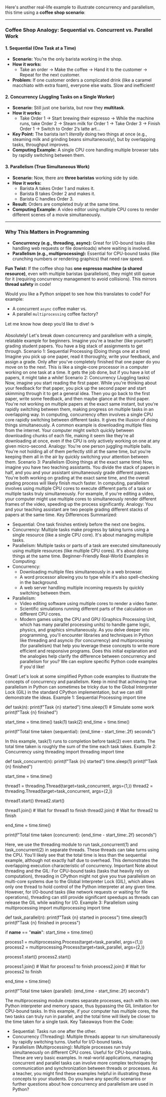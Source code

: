 Here's another real-life example to illustrate concurrency and parallelism, this time using a **coffee shop scenario**:

---

### **Coffee Shop Analogy: Sequential vs. Concurrent vs. Parallel Work**
#### **1. Sequential (One Task at a Time)**
- **Scenario:** You’re the only barista working in the shop.  
- **How it works:**  
  - Take an order → Make the coffee → Hand it to the customer → Repeat for the next customer.  
- **Problem:** If one customer orders a complicated drink (like a caramel macchiato with extra foam), everyone else waits. Slow and inefficient!  

#### **2. Concurrency (Juggling Tasks on a Single Worker)**
- **Scenario:** Still just one barista, but now they **multitask**.  
- **How it works:**  
  - Take Order 1 → Start brewing their espresso → While the machine runs, take Order 2 → Steam milk for Order 1 → Take Order 3 → Finish Order 1 → Switch to Order 2’s latte art…  
- **Key Point:** The barista isn’t *literally* doing two things at once (e.g., steaming milk and grinding beans simultaneously), but by overlapping tasks, throughput improves.  
- **Computing Example:** A single CPU core handling multiple browser tabs by rapidly switching between them.  

#### **3. Parallelism (True Simultaneous Work)**
- **Scenario:** Now, there are **three baristas** working side by side.  
- **How it works:**  
  - Barista A takes Order 1 and makes it.  
  - Barista B takes Order 2 and makes it.  
  - Barista C handles Order 3.  
- **Result:** Orders are completed *truly* at the same time.  
- **Computing Example:** A video editor using multiple CPU cores to render different scenes of a movie simultaneously.  

---

### **Why This Matters in Programming**
- **Concurrency (e.g., threading, async):** Great for I/O-bound tasks (like handling web requests or file downloads) where waiting is involved.  
- **Parallelism (e.g., multiprocessing):** Essential for CPU-bound tasks (like crunching numbers or rendering graphics) that need raw speed.  

**Fun Twist:** If the coffee shop has **one espresso machine (a shared resource)**, even with multiple baristas (parallelism), they might still queue for it (requiring concurrency management to avoid collisions). This mirrors **thread safety** in code!  

Would you like a Python snippet to see how this translates to code? For example:  
- A concurrent `async` coffee maker vs.  
- A parallel `multiprocessing` coffee factory?  

Let me know how deep you’d like to dive! ☕


Absolutely! Let's break down concurrency and parallelism with a simple, relatable example for beginners. Imagine you're a teacher (like yourself!) grading student papers. You have a big stack of assignments to get through.
Scenario 1: Sequential Processing (Doing things one at a time)
Imagine you pick up one paper, read it thoroughly, write your feedback, and assign a grade. Only after you've completely finished that one paper do you move on to the next. This is like a single-core processor in a computer working on one task at a time. It gets the job done, but if you have a lot of papers, it might take a while!
Scenario 2: Concurrency (Juggling tasks)
Now, imagine you start reading the first paper. While you're thinking about your feedback for that paper, you pick up the second paper and start skimming through it to get a general idea. Then you go back to the first paper, write some feedback, and then maybe glance at the third paper. You're not working on multiple papers at the exact same instant, but you're rapidly switching between them, making progress on multiple tasks in an overlapping way.
In computing, concurrency often involves a single CPU core rapidly switching between different tasks. It gives the illusion of doing things simultaneously. A common example is downloading multiple files from the internet. Your computer might switch quickly between downloading chunks of each file, making it seem like they're all downloading at once, even if the CPU is only actively working on one at any given micro-second.
Analogy: You're one person juggling multiple balls. You're not holding all of them perfectly still at the same time, but you're keeping them all in the air by quickly switching your attention between them.
Scenario 3: Parallelism (Doing things at the exact same time)
Now, imagine you have two teaching assistants. You divide the stack of papers in half, and you and your assistant simultaneously grade different papers. You're both working on grading at the exact same time, and the overall grading process will likely finish much faster.
In computing, parallelism involves using multiple CPU cores to execute different parts of a task or multiple tasks truly simultaneously. For example, if you're editing a video, your computer might use multiple cores to simultaneously render different frames of the video, speeding up the process significantly.
Analogy: You and your teaching assistant are two people grading different stacks of papers at the same time.
Key Differences Summarized:
 * Sequential: One task finishes entirely before the next one begins.
 * Concurrency: Multiple tasks make progress by taking turns using a single resource (like a single CPU core). It's about managing multiple tasks.
 * Parallelism: Multiple tasks or parts of a task are executed simultaneously using multiple resources (like multiple CPU cores). It's about doing things at the same time.
Beginner-Friendly Real-World Examples in Computing:
 * Concurrency:
   * Downloading multiple files simultaneously in a web browser.
   * A word processor allowing you to type while it's also spell-checking in the background.
   * A web server handling multiple incoming requests by quickly switching between them.
 * Parallelism:
   * Video editing software using multiple cores to render a video faster.
   * Scientific simulations running different parts of the calculation on different CPU cores.
   * Modern games using the CPU and GPU (Graphics Processing Unit, which has many parallel processing units) to handle game logic, physics, and graphics simultaneously.
As you delve deeper into programming, you'll encounter libraries and techniques in Python like threading and asyncio (for concurrency) and multiprocessing (for parallelism) that help you leverage these concepts to write more efficient and responsive programs.
Does this initial explanation and the analogies help clarify the difference between concurrency and parallelism for you? We can explore specific Python code examples if you'd like!


Great! Let's look at some simplified Python code examples to illustrate the concepts of concurrency and parallelism. Keep in mind that achieving true parallelism in Python can sometimes be tricky due to the Global Interpreter Lock (GIL) in the standard CPython implementation, but we can still demonstrate the ideas.
Example 1: Sequential Processing
import time

def task(n):
  print(f"Task {n} started")
  time.sleep(1)  # Simulate some work
  print(f"Task {n} finished")

start_time = time.time()
task(1)
task(2)
end_time = time.time()

print(f"Total time taken (sequential): {end_time - start_time:.2f} seconds")

In this example, task(1) runs to completion before task(2) even starts. The total time taken is roughly the sum of the time each task takes.
Example 2: Concurrency using threading
import threading
import time

def task_concurrent(n):
  print(f"Task {n} started")
  time.sleep(1)
  print(f"Task {n} finished")

start_time = time.time()

thread1 = threading.Thread(target=task_concurrent, args=(1,))
thread2 = threading.Thread(target=task_concurrent, args=(2,))

thread1.start()
thread2.start()

thread1.join()  # Wait for thread1 to finish
thread2.join()  # Wait for thread2 to finish

end_time = time.time()

print(f"Total time taken (concurrent): {end_time - start_time:.2f} seconds")

Here, we use the threading module to run task_concurrent(1) and task_concurrent(2) in separate threads. These threads can take turns using the CPU. You'll likely see that the total time is less than the sequential example, although not exactly half due to overhead. This demonstrates the overlapping execution characteristic of concurrency.
Important Note about threading and the GIL: For CPU-bound tasks (tasks that heavily rely on computation), threading in CPython might not give you true parallelism on multi-core systems due to the Global Interpreter Lock (GIL), which allows only one thread to hold control of the Python interpreter at any given time. However, for I/O-bound tasks (like network requests or waiting for file operations), threading can still provide significant speedups as threads can release the GIL while waiting for I/O.
Example 3: Parallelism using multiprocessing
import multiprocessing
import time

def task_parallel(n):
  print(f"Task {n} started in process")
  time.sleep(1)
  print(f"Task {n} finished in process")

if __name__ == "__main__":
  start_time = time.time()

  process1 = multiprocessing.Process(target=task_parallel, args=(1,))
  process2 = multiprocessing.Process(target=task_parallel, args=(2,))

  process1.start()
  process2.start()

  process1.join()  # Wait for process1 to finish
  process2.join()  # Wait for process2 to finish

  end_time = time.time()

  print(f"Total time taken (parallel): {end_time - start_time:.2f} seconds")

The multiprocessing module creates separate processes, each with its own Python interpreter and memory space, thus bypassing the GIL limitation for CPU-bound tasks. In this example, if your computer has multiple cores, the two tasks can truly run in parallel, and the total time will likely be closer to the time taken for a single task.
Key Takeaways from the Code:
 * Sequential: Tasks run one after the other.
 * Concurrency (Threading): Multiple threads appear to run simultaneously by rapidly switching turns. Useful for I/O-bound tasks.
 * Parallelism (Multiprocessing): Multiple processes run truly simultaneously on different CPU cores. Useful for CPU-bound tasks.
These are very basic examples. In real-world applications, managing concurrent and parallel tasks can involve more complex techniques for communication and synchronization between threads or processes.
As a teacher, you might find these examples helpful in illustrating these concepts to your students. Do you have any specific scenarios or further questions about how concurrency and parallelism are used in Python?

